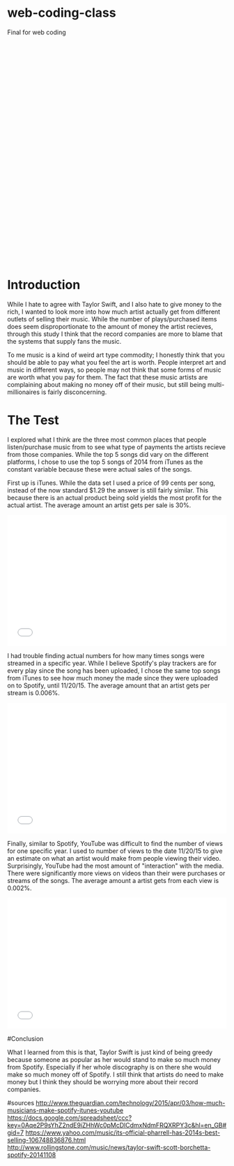 # web-coding-class
Final for web coding 

<script type="text/javascript" src="https://www.google.com/jsapi?autoload={'modules':[{'name':'visualization','version':'1.1','packages':['bar']}]}"></script>
<div id="dual_x_div" style="width: 900px; height: 500px;"></div>

# Introduction

While I hate to agree with Taylor Swift, and I also hate to give money to the rich, I wanted to look more into how much artist actually get from different outlets of selling their music. While the number of plays/purchased items does seem disproportionate to the amount of money the artist recieves, through this study I think that the record companies are more to blame that the systems that supply fans the music. 

To me music is a kind of weird art type commodity; I honestly think that you should be able to pay what you feel the art is worth. 
People interpret art and music in different ways, so people may not think that some forms of music are worth what you pay for them. The fact that these music artists are complaining about making no money off of their music, but still being multi-millionaires is fairly disconcerning. 

# The Test

I explored what I think are the three most common places that people listen/purchase music from to see what type of payments the artists recieve from those companies. While the top 5 songs did vary on the different platforms, I chose to use the top 5 songs of 2014 from iTunes as the constant variable because these were actual sales of the songs. 

First up is iTunes. While the data set I used a price of 99 cents per song, instead of the now standard $1.29 the answer is still fairly similar. This because there is an actual product being sold yields the most profit for the actual artist. The average amount an artist gets per sale is 30%.

<iframe width="100%" height="300" src="//jsfiddle.net/L49sz42z/embedded/" allowfullscreen="allowfullscreen" frameborder="0"></iframe>

I had trouble finding actual numbers for how many times songs were streamed in a specific year. While I believe Spotify's play trackers 
are for every play since the song has been uploaded, I chose the same top songs from iTunes to see how much money the made since they were uploaded on to Spotify, until 11/20/15. The average amount that an artist gets per stream is 0.006%.

<iframe width="100%" height="300" src="//jsfiddle.net/tylerchick/82pLut1t/embedded/" allowfullscreen="allowfullscreen" frameborder="0"></iframe>

Finally, similar to Spotify, YouTube was difficult to find the number of views for one specific year. I used to number of views to the date 11/20/15 to give an estimate on what an artist would make from people viewing their video. Surprisingly, YouTube had the most amount of "interaction" with the media. There were significantly more views on videos than their were purchases or streams of the songs. The average amount a artist gets from each view is 0.002%.

<iframe width="100%" height="300" src="//jsfiddle.net/tylerchick/qpvsyofo/embedded/" allowfullscreen="allowfullscreen" frameborder="0"></iframe>

#Conclusion

What I learned from this is that, Taylor Swift is just kind of being greedy because someone as popular as her would stand to make so much money from Spotify. Especially if her whole discography is on there she would make so much money off of Spotify. I still think that artists do need to make money but I think they should be worrying more about their record companies. 

#sources 
http://www.theguardian.com/technology/2015/apr/03/how-much-musicians-make-spotify-itunes-youtube
https://docs.google.com/spreadsheet/ccc?key=0Aqe2P9sYhZ2ndE9iZHhWc0pMcDlCdmxNdmFRQXRPY3c&hl=en_GB#gid=7
https://www.yahoo.com/music/its-official-pharrell-has-2014s-best-selling-106748836876.html
http://www.rollingstone.com/music/news/taylor-swift-scott-borchetta-spotify-20141108
